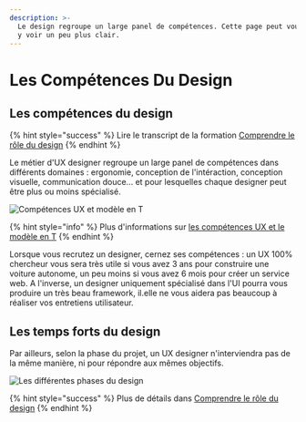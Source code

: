 ```yaml
---
description: >-
  Le design regroupe un large panel de compétences. Cette page peut vous aider à
  y voir un peu plus clair.
---
```


# Les Compétences Du Design

## Les compétences du design

{% hint style="success" %}
Lire le transcript de la formation [Comprendre le rôle du design](https://app.gitbook.com/@beta-gouv/s/guide-se/design-et-experience-utilisateur/comprendre-le-role-du-design)
{% endhint %}

Le métier d'UX designer regroupe un large panel de compétences dans différents domaines : ergonomie, conception de l'intéraction, conception visuelle, communication douce... et pour lesquelles chaque designer peut être plus ou moins spécialisé.

![Comp&#xE9;tences UX et mod&#xE8;le en T](https://github.com/betagouv/doc.incubateur.net-communaute/tree/f652829fc5667c8b09c9fe1dbdc76fbea7065e7d/gerer-sa-startup-detat-ou-de-territoires-au-quotidien/jameliore-le-design-et-lexperience-utilisateur/.gitbook/assets/modele-en-t%20%281%29.png)

{% hint style="info" %}
Plus d'informations sur [les compétences UX et le modèle en T](https://blocnotes.iergo.fr/articles/competences-ux-et-modele-en-t/)
{% endhint %}

Lorsque vous recrutez un designer, cernez ses compétences : un UX 100% chercheur vous sera très utile si vous avez 3 ans pour construire une voiture autonome, un peu moins si vous avez 6 mois pour créer un service web. A l'inverse, un designer uniquement spécialisé dans l'UI pourra vous produire un très beau framework, il.elle ne vous aidera pas beaucoup à réaliser vos entretiens utilisateur.

## Les temps forts du design

Par ailleurs, selon la phase du projet, un UX designer n'interviendra pas de la même manière, ni pour répondre aux mêmes objectifs.

![Les diff&#xE9;rentes phases du design](https://github.com/betagouv/doc.incubateur.net-communaute/tree/f652829fc5667c8b09c9fe1dbdc76fbea7065e7d/gerer-sa-startup-detat-ou-de-territoires-au-quotidien/jameliore-le-design-et-lexperience-utilisateur/.gitbook/assets/phase-design.png)

{% hint style="success" %}
Plus de détails dans [Comprendre le rôle du design](https://app.gitbook.com/@beta-gouv/s/guide-se/design-et-experience-utilisateur/comprendre-le-role-du-design)
{% endhint %}

